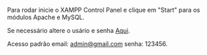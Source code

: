 Para rodar inicie o XAMPP Control Panel e clique em "Start" para os módulos Apache e MySQL.

Se necessário altere o usário e senha [Aqui](includes/db.php).

Acesso padrão email: admin@gmail.com senha: 123456.